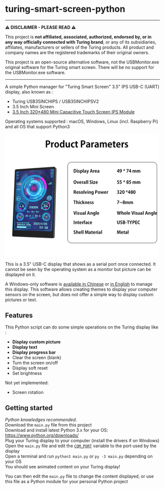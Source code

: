 # turing-smart-screen-python

---
**⚠️ DISCLAIMER - PLEASE READ ⚠️**

This project is **not affiliated, associated, authorized, endorsed by, or in any way officially connected with Turing brand**, or any of its subsidiaries, affiliates, manufacturers or sellers of the Turing products. All product and company names are the registered trademarks of their original owners.

This project is an open-source alternative software, not the USBMonitor.exe original software for the Turing smart screen. There will be no support for the USBMonitor.exe software.

---

A simple Python manager for "Turing Smart Screen" 3.5" IPS USB-C (UART) display, also known as :
- Turing USB35INCHIPS / USB35INCHIPSV2
- 3.5 Inch Mini Screen
- [3.5 Inch 320*480 Mini Capacitive Touch Screen IPS Module](https://www.aliexpress.com/item/1005002505149293.html)

Operating systems supported : macOS, Windows, Linux (incl. Raspberry Pi) and all OS that support Python3
  
<img src="res/smart-screen-3.webp" width="500"/>

This is a 3.5" USB-C display that shows as a serial port once connected.
It cannot be seen by the operating system as a monitor but picture can be displayed on it.

A Windows-only software is [available in Chinese](https://lgb123-1253504678.cos.ap-beijing.myqcloud.com/35inch.rar) or [in English](https://lgb123-1253504678.cos.ap-beijing.myqcloud.com/35inchENG.rar) to manage this display.
This software allows creating themes to display your computer sensors on the screen, but does not offer a simple way to display custom pictures or text.

## Features
This Python script can do some simple operations on the Turing display like :
- **Display custom picture**
- **Display text**
- **Display progress bar**
- Clear the screen (blank)
- Turn the screen on/off
- Display soft reset
- Set brightness

Not yet implemented:
- Screen rotation

## Getting started
_Python knowledges recommended._  
Download the `main.py` file from this project  
Download and install latest Python 3.x for your OS: https://www.python.org/downloads/  
Plug your Turing display to your computer (install the drivers if on Windows)  
Open the `main.py` file and edit the [`COM_PORT`](https://github.com/mathoudebine/turing-smart-screen-python/blob/deb0a60b772f2c5acef377f13b959632ca649f9f/main.py#L15)  variable to the port used by the display  
Open a terminal and run `python3 main.py` or `py -3 main.py` depending on your OS  
You should see animated content on your Turing display!  

You can then edit the `main.py` file to change the content displayed, or use this file as a Python module for your personal Python project
